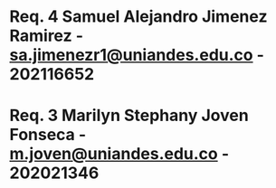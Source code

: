 # Req. 4 Samuel Alejandro Jimenez Ramirez - sa.jimenezr1@uniandes.edu.co - 202116652
# Req. 3 Marilyn Stephany Joven Fonseca - m.joven@uniandes.edu.co - 202021346